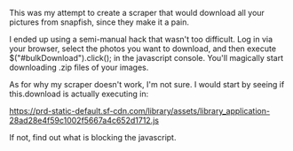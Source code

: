 This was my attempt to create a scraper that would download all your
pictures from snapfish, since they make it a pain.

I ended up using a semi-manual hack that wasn't too difficult.  Log in
via your browser, select the photos you want to download, and then
execute $("#bulkDownload").click(); in the javascript console.  You'll
magically start downloading .zip files of your images.

As for why my scraper doesn't work, I'm not sure.  I would start by
seeing if this.download is actually executing in:

https://prd-static-default.sf-cdn.com/library/assets/library_application-28ad28e4f59c1002f5667a4c652d1712.js

If not, find out what is blocking the javascript.